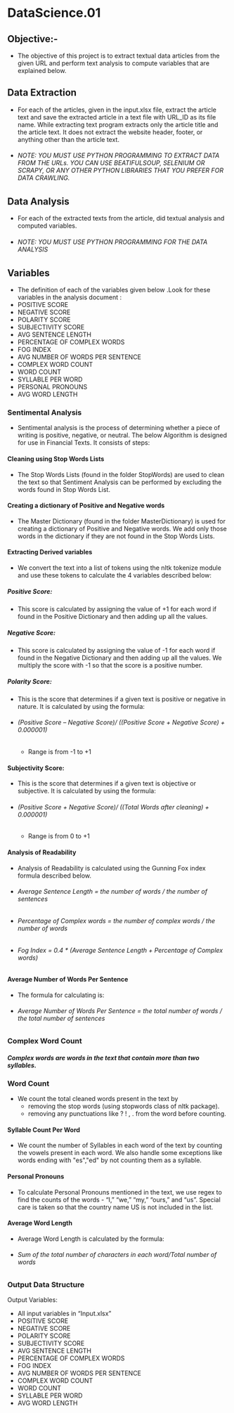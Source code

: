 # DataScience.01

## Objective:-
- The objective of this project is to extract textual data articles from the given URL and perform text analysis to compute variables that are explained below.
## Data Extraction
- For each of the articles, given in the input.xlsx file, extract the article text and save the extracted article in a text file with URL_ID as its file name. While extracting text program extracts only the article title and the article text. It does not extract the website header, footer, or anything other than the article text.

 - ###### NOTE: YOU MUST USE PYTHON PROGRAMMING TO EXTRACT DATA FROM THE URLs. YOU CAN USE BEATIFULSOUP, SELENIUM OR SCRAPY, OR ANY OTHER PYTHON LIBRARIES THAT YOU PREFER FOR DATA CRAWLING. 

## Data Analysis
- For each of the extracted texts from the article, did textual analysis and computed variables.
 - ###### NOTE: YOU MUST USE PYTHON PROGRAMMING FOR THE DATA ANALYSIS

## Variables
- The definition of each of the variables given below .Look for these variables in the analysis document :
- POSITIVE SCORE
- NEGATIVE SCORE
- POLARITY SCORE
- SUBJECTIVITY SCORE
- AVG SENTENCE LENGTH
- PERCENTAGE OF COMPLEX WORDS
- FOG INDEX
- AVG NUMBER OF WORDS PER SENTENCE
- COMPLEX WORD COUNT
- WORD COUNT
- SYLLABLE PER WORD
- PERSONAL PRONOUNS
- AVG WORD LENGTH
### Sentimental Analysis
- Sentimental analysis is the process of determining whether a piece of writing is positive, negative, or neutral. The below Algorithm is designed for use in Financial Texts. It consists of steps:
#### Cleaning using Stop Words Lists
- The Stop Words Lists (found in the folder StopWords) are used to clean the text so that Sentiment Analysis can be performed by excluding the words found in Stop Words List. 
#### Creating a dictionary of Positive and Negative words
- The Master Dictionary (found in the folder MasterDictionary) is used for creating a dictionary of Positive and Negative words. We add only those words in the dictionary if they are not found in the Stop Words Lists. 
#### Extracting Derived variables
- We convert the text into a list of tokens using the nltk tokenize module and use these tokens to calculate the 4 variables described below:
##### Positive Score:
- This score is calculated by assigning the value of +1 for each word if found in the Positive Dictionary and then adding up all the values.
##### Negative Score:
- This score is calculated by assigning the value of -1 for each word if found in the Negative Dictionary and then adding up all the values. We multiply the score with -1 so that the score is a positive number.
##### Polarity Score:
- This is the score that determines if a given text is positive or negative in nature. It is calculated by using the formula: 
 - ###### (Positive Score – Negative Score)/ ((Positive Score + Negative Score) + 0.000001)
   - Range is from -1 to +1
#### Subjectivity Score:
- This is the score that determines if a given text is objective or subjective. It is calculated by using the formula: 
 - ###### (Positive Score + Negative Score)/ ((Total Words after cleaning) + 0.000001)
   - Range is from 0 to +1

#### Analysis of Readability
- Analysis of Readability is calculated using the Gunning Fox index formula described below.
 - ###### Average Sentence Length = the number of words / the number of sentences
 - ###### Percentage of Complex words = the number of complex words / the number of words 
 - ###### Fog Index = 0.4 * (Average Sentence Length + Percentage of Complex words)

#### Average Number of Words Per Sentence
- The formula for calculating is:
 - ###### Average Number of Words Per Sentence = the total number of words / the total number of sentences

### Complex Word Count
##### Complex words are words in the text that contain more than two syllables.

### Word Count
- We count the total cleaned words present in the text by 
  - removing the stop words (using stopwords class of nltk package).
  - removing any punctuations like ? ! , . from the word before counting.

#### Syllable Count Per Word
- We count the number of Syllables in each word of the text by counting the vowels present in each word. We also handle some exceptions like words ending with "es","ed" by not counting them as a syllable.

#### Personal Pronouns
- To calculate Personal Pronouns mentioned in the text, we use regex to find the counts of the words - “I,” “we,” “my,” “ours,” and “us”. Special care is taken so that the country name US is not included in the list.

#### Average Word Length
- Average Word Length is calculated by the formula:
 - ###### Sum of the total number of characters in each word/Total number of words

### Output Data Structure
Output Variables: 
- All input variables in “Input.xlsx”
- POSITIVE SCORE
- NEGATIVE SCORE
- POLARITY SCORE
- SUBJECTIVITY SCORE
- AVG SENTENCE LENGTH
- PERCENTAGE OF COMPLEX WORDS
- FOG INDEX
- AVG NUMBER OF WORDS PER SENTENCE
- COMPLEX WORD COUNT
- WORD COUNT
- SYLLABLE PER WORD
- AVG WORD LENGTH


